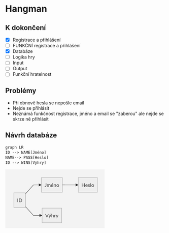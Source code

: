 # Hangman



## K dokončení
- [X] Registrace a přihlášení 
- [ ] FUNKČNÍ registrace a přihlášení
- [X] Databáze
- [ ] Logika hry
- [ ] Input
- [ ] Output
- [ ] Funkční hratelnost

## Problémy
- Při obnově hesla se nepošle email
- Nejde se přihlásit
- Neznámá funkčnost registrace, jméno a email se "zaberou" ale nejde se 
skrze ně přihlásit

## Návrh databáze
```mermaid
graph LR
ID --> NAME[Jméno] 
NAME--> PASS[Heslo]
ID --> WINS[Výhry]
```
![Návrh databáze](https://github.com/DominikTulak/Zaverecna-prace-web-p4-2020/raw/master/Navrh_databaze.png)
